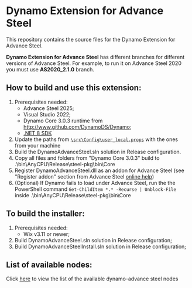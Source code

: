 # Dynamo Extension for Advance Steel

This repository contains the source files for the Dynamo Extension for Advance Steel.

**Dynamo Extension for Advance Steel** has different branches for different versions of Advance Steel. For example, to run it on Advance Steel 2020 you must use **AS2020_2.1.0** branch.

## How to build and use this extension:

1. Prerequisites needed:
   - Advance Steel 2025;
   - Visual Studio 2022;
   - Dynamo Core 3.0.3 runtime from http://www.github.com/DynamoDS/Dynamo;
   - [.NET 8 SDK](https://dotnet.microsoft.com/download/visual-studio-sdks)
1. Update the paths from [`\src\Config\user_local.props`](/src/Config/user_local.props) with the ones from your machine
1. Build the DynamoAdvanceSteel.sln solution in Release configuration.
1. Copy all files and folders from "Dynamo Core 3.0.3" build to .\bin\AnyCPU\Release\steel-pkg\bin\Core
1. Register DynamoAdvanceSteel.dll as an addon for Advance Steel (see "Register addon" section from Advance Steel [online help](https://help.autodesk.com/view/ADSTPR/2024/ENU/?guid=GUID-A4DA627E-6680-4388-9C04-79F5F3D9D075#GUID-A4DA627E-6680-4388-9C04-79F5F3D9D075__SECTION_7F1482FDAB9845CC8CEAB9D042201C2A))
1. (Optional) If Dynamo fails to load under Advance Steel, run the the PowerShell command `Get-ChildItem *.* -Recurse | Unblock-File` inside .\bin\AnyCPU\Release\steel-pkg\bin\Core

## To build the installer:

1. Prerequisites needed:
   - Wix v3.11 or newer;
1. Build DynamoAdvanceSteel.sln solution in Release configuration;
1. Build DynamoAdvanceSteelInstall.sln solution in Release configuration;

## List of available nodes:

Click [here](nodes.md) to view the list of the available dynamo-advance steel nodes
